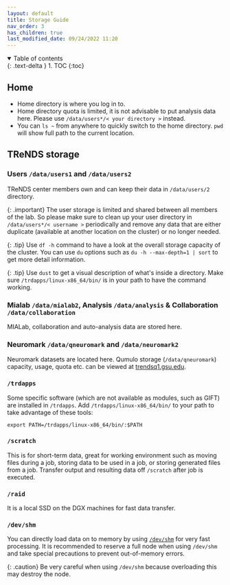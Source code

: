 ```yaml
---
layout: default
title: Storage Guide
nav_order: 3
has_children: true
last_modified_date: 09/24/2022 11:20
---
```

<details open markdown="block">
  <summary>
    Table of contents
  </summary>
  {: .text-delta }
1. TOC
{:toc}
</details>

## Home

-   Home directory is where you log in to.
-   Home directory quota is limited, it is not advisable to put analysis data here. Please use `/data/users*/< your directory >` instead.
-   You can `ls ~` from anywhere to quickly switch to the home directory. 
`pwd` will show full path to the current location.

## TReNDS storage

### Users `/data/users1` and `/data/users2`

TReNDS center members own and can keep their data in `/data/users/2`<campusID> directory.

{: .important}
The user storage is limited and shared between all members of the lab. 
So please make sure to clean up your user directory in `/data/users*/< username >` periodically and remove any data that are either duplicate (available at another location on the cluster) or no longer needed.

{: .tip}
Use `df -h` command to have a look at the overall storage capacity of the cluster.
You can use `du` options such as `du -h --max-depth=1 | sort` to get more detail information.

{: .tip}
Use `dust` to get a visual description of what's inside a directory.
Make sure `/trdapps/linux-x86_64/bin/` is in your path to have the command working.

### Mialab `/data/mialab2`, Analysis `/data/analysis` & Collaboration `/data/collaboration`

MIALab, collaboration and auto-analysis data are stored here.

### Neuromark `/data/qneuromark` and `/data/neuromark2`

Neuromark datasets are located here.
Qumulo storage (`/data/qneuromark`) capacity, usage, quota etc. can be viewed at [trendsq1.gsu.edu](https://trendsq1.gsu.edu/).

### `/trdapps`

Some specific software (which are not available as modules, such as GIFT) are installed in `/trdapps`.
Add `/trdapps/linux-x86_64/bin/` to your path to take advantage of these tools:

`export PATH=/trdapps/linux-x86_64/bin/:$PATH`

### `/scratch`

This is for short-term data, great for working environment such as moving files during a job, storing data to be used in a job, or storing generated files from a job. 
Transfer output and resulting data off `/scratch` after job is executed.

### `/raid`

It is a local SSD on the DGX machines for fast data transfer.

### `/dev/shm`

You can directly load data on to memory by using [`/dev/shm`](https://www.cyberciti.biz/tips/what-is-devshm-and-its-practical-usage.html) for very fast processing. 
It is recommended to reserve a full node when using `/dev/shm` and take special precautions to prevent out-of-memory errors.

{: .caution}
Be very careful when using `/dev/shm` because overloading this may destroy the node.